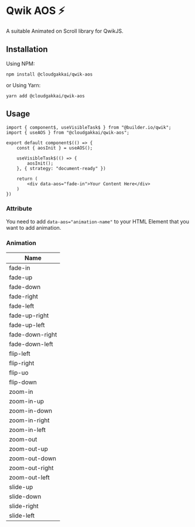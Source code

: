 # Qwik AOS ⚡️

A suitable Animated on Scroll library for QwikJS.

## Installation

Using NPM:

```
npm install @cloudgakkai/qwik-aos
```

or
Using Yarn:

```
yarn add @cloudgakkai/qwik-aos
```

## Usage

```
import { component$, useVisibleTask$ } from "@builder.io/qwik";
import { useAOS } from "@cloudgakkai/qwik-aos";

export default component$(() => {
    const { aosInit } = useAOS();

    useVisibleTask$(() => {
        aosInit();
    }, { strategy: "document-ready" })

    return (
        <div data-aos="fade-in">Your Content Here</div>
    )
})
```

### Attribute

You need to add `data-aos="animation-name"` to your HTML Element that you want to add animation.

### Animation

| Name            |
| --------------- |
| fade-in         |
| fade-up         |
| fade-down       |
| fade-right      |
| fade-left       |
| fade-up-right   |
| fade-up-left    |
| fade-down-right |
| fade-down-left  |
| flip-left       |
| flip-right      |
| flip-uo         |
| flip-down       |
| zoom-in         |
| zoom-in-up      |
| zoom-in-down    |
| zoom-in-right   |
| zoom-in-left    |
| zoom-out        |
| zoom-out-up     |
| zoom-out-down   |
| zoom-out-right  |
| zoom-out-left   |
| slide-up        |
| slide-down      |
| slide-right     |
| slide-left      |
